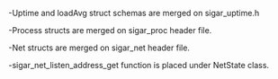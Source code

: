 -Uptime and loadAvg struct schemas are merged on sigar_uptime.h

-Process structs are merged on sigar_proc header file.

-Net structs are merged on sigar_net header file.

-sigar_net_listen_address_get function is placed under NetState class.

